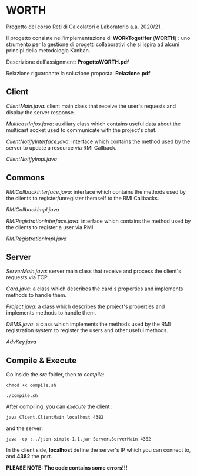 # WORTH

Progetto del corso Reti di Calcolatori e Laboratorio a.a. 2020/21.

Il progetto consiste nell’implementazione di ​ **WORkTogetHer** (**WORTH**)​ : uno strumento per la gestione di progetti collaborativi che si ispira ad alcuni principi della metodologia Kanban.

Descrizione dell'assignment: **ProgettoWORTH.pdf**

Relazione riguardante la soluzione proposta: **Relazione.pdf**

## Client

*ClientMain.java:* client main class that receive the user's requests and display the server response.

*MulticastInfos.java*: auxiliary class which contains useful data about the multicast socket used to communicate with the project's chat.

*ClientNotifyInterface.java*: interface which contains the method used by the server to update a resource via RMI Callback.

*ClientNotifyImpl.java*

## Commons

*RMICallbackInterface.java*: interface which contains the methods used by the clients to register/unregister themself to the RMI Callbacks.

*RMICallbackImpl.java*

*RMIRegistrationInterface.java*: interface which contains the method used by the clients to register a user via RMI.

*RMIRegistrationImpl.java*

## Server

*ServerMain.java*: server main class that receive and process the client's requests via TCP.

*Card.java*: a class which describes the card's properties and implements methods to handle them.

*Project.java*: a class which describes the project's properties and implements methods to handle them.

*DBMS.java*: a class which implements the methods used by the RMI registration system to register the users and other useful methods.

*AdvKey.java*

## Compile & Execute

Go inside the *src* folder, then to *compile*:

<pre><code>chmod +x compile.sh</code></pre>
<pre><code>./compile.sh</code></pre>
   
After compiling, you can *execute* the client :
<pre><code>java Client.ClientMain localhost 4382</code></pre>
and the server:
<pre><code>java -cp :../json-simple-1.1.jar Server.ServerMain 4382</code></pre>
In the client side, **localhost** define the server's IP which you can connect to, and **4382** the port.



**PLEASE NOTE: The code contains some errors!!!**
